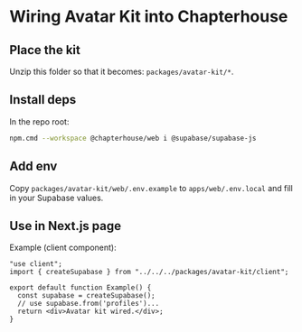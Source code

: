 
# Wiring Avatar Kit into Chapterhouse

## Place the kit
Unzip this folder so that it becomes: `packages/avatar-kit/*`.

## Install deps
In the repo root:
```bash
npm.cmd --workspace @chapterhouse/web i @supabase/supabase-js
```

## Add env
Copy `packages/avatar-kit/web/.env.example` to `apps/web/.env.local` and fill in your Supabase values.

## Use in Next.js page
Example (client component):
```tsx
"use client";
import { createSupabase } from "../../../packages/avatar-kit/client";

export default function Example() {
  const supabase = createSupabase();
  // use supabase.from('profiles')...
  return <div>Avatar kit wired.</div>;
}
```
